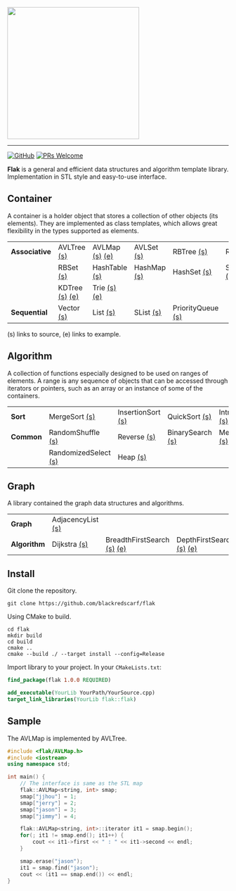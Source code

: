
<img src="https://i.loli.net/2019/09/08/Org1yiwa7SDAsGN.png" width="300px" /></a>

<hr>

<p>
<a href="#"><img alt="GitHub" src="https://img.shields.io/github/license/blackredscarf/flak"></a>
<a href="#"><img src="https://img.shields.io/badge/PRs-welcome-brightgreen.svg" alt="PRs Welcome"></a>
</p>

**Flak** is a general and efficient data structures and algorithm template library. Implementation in STL style and easy-to-use interface.

## Container
A container is a holder object that stores a collection of other objects (its elements). They are implemented as class templates, which allows great flexibility in the types supported as elements.

|             |         |           |         |               |            |
|-------------|---------|-----------|---------|---------------|------------|
| **Associative** | AVLTree [(s)](https://github.com/blackredscarf/flak/blob/master/include/flak/AVLTree.h) | AVLMap [(s)](https://github.com/blackredscarf/flak/blob/master/include/flak/AVLMap.h) [(e)](https://github.com/blackredscarf/flak/blob/master/examples/src/Map.cpp)   | AVLSet [(s)](https://github.com/blackredscarf/flak/blob/master/include/flak/AVLSet.h)  | RBTree [(s)](https://github.com/blackredscarf/flak/blob/master/include/flak/RBTree.h)  | RBMap [(s)](https://github.com/blackredscarf/flak/blob/master/include/flak/Map.h)  |
|             | RBSet [(s)](https://github.com/blackredscarf/flak/blob/master/include/flak/Set.h)  | HashTable [(s)](https://github.com/blackredscarf/flak/blob/master/include/flak/HashTable.h) | HashMap [(s)](https://github.com/blackredscarf/flak/blob/master/include/flak/HashMap.h) | HashSet [(s)](https://github.com/blackredscarf/flak/blob/master/include/flak/HashSet.h) | SearchTree [(s)](https://github.com/blackredscarf/flak/blob/master/include/flak/SearchTree.h) |
|             | KDTree [(s)](https://github.com/blackredscarf/flak/blob/master/include/flak/KDTree.h) [(e)](https://github.com/blackredscarf/flak/blob/master/examples/src/KDTree.cpp)  | Trie [(s)](https://github.com/blackredscarf/flak/blob/master/include/flak/Trie.h) [(e)](https://github.com/blackredscarf/flak/blob/master/examples/src/Trie.cpp) |  |        |  |
|  **Sequential** | Vector [(s)](https://github.com/blackredscarf/flak/blob/master/include/flak/Vector.h) | List [(s)](https://github.com/blackredscarf/flak/blob/master/include/flak/List.h) | SList [(s)](https://github.com/blackredscarf/flak/blob/master/include/flak/SList.h) | PriorityQueue [(s)](https://github.com/blackredscarf/flak/blob/master/include/flak/PriorityQueue.h) |            |

(s) links to source, (e) links to example.

## Algorithm
A collection of functions especially designed to be used on ranges of elements. A range is any sequence of objects that can be accessed through iterators or pointers, such as an array or an instance of some of the containers.

|        |               |               |           |           |   |
|--------|---------------|---------------|-----------|-----------|---|
| **Sort**   | MergeSort [(s)](https://github.com/blackredscarf/flak/blob/master/include/flak/alg/MergeSort.h) | InsertionSort [(s)](https://github.com/blackredscarf/flak/blob/master/include/flak/alg/InsertionSort.h) | QuickSort [(s)](https://github.com/blackredscarf/flak/blob/master/include/flak/alg/QuickSort.h) | IntroSort [(s)](https://github.com/blackredscarf/flak/blob/master/include/flak/alg/Sort.h) | PartialSort [(s)](https://github.com/blackredscarf/flak/blob/master/include/flak/alg/Sort.h#L59)  |
| **Common** | RandomShuffle [(s)](https://github.com/blackredscarf/flak/blob/master/include/flak/alg/RandomShuffle.h) | Reverse [(s)](https://github.com/blackredscarf/flak/blob/master/include/flak/alg/Reverse.h)  | BinarySearch [(s)](https://github.com/blackredscarf/flak/blob/master/include/flak/alg/Search.h)  | Merge [(s)](https://github.com/blackredscarf/flak/blob/master/include/flak/alg/Merge.h)  | Partition [(s)](https://github.com/blackredscarf/flak/blob/master/include/flak/alg/Alg.h#L53) |
|            | RandomizedSelect [(s)](https://github.com/blackredscarf/flak/blob/master/include/flak/alg/RandomizedSelect.h) | Heap [(s)](https://github.com/blackredscarf/flak/blob/master/include/flak/Heap.h)  |     |      |  |

## Graph
A library contained the graph data structures and algorithms. 

|        |               |               |           |           |   |
|--------|---------------|---------------|-----------|-----------|---|
| **Graph** | AdjacencyList [(s)](https://github.com/blackredscarf/flak/blob/master/include/flak/graph/AdjacencyList.h) |       |     |      |    |
| **Algorithm** |  Dijkstra [(s)](https://github.com/blackredscarf/flak/blob/master/include/flak/graph/Dijkstra.h) | BreadthFirstSearch [(s)](https://github.com/blackredscarf/flak/blob/master/include/flak/graph/BFS.h) [(e)](https://github.com/blackredscarf/flak/blob/master/examples/src/BFS.cpp) | DepthFirstSearch [(s)](https://github.com/blackredscarf/flak/blob/master/include/flak/graph/DFS.h) [(e)](https://github.com/blackredscarf/flak/blob/master/examples/src/DFS.cpp) |  DisjointSet [(s)](https://github.com/blackredscarf/flak/blob/master/include/flak/graph/DisjointSet.h) [(e)](https://github.com/blackredscarf/flak/blob/master/examples/src/DisjointSet.cpp) | |

## Install
Git clone the repository.
```
git clone https://github.com/blackredscarf/flak
```
Using CMake to build.
```
cd flak
mkdir build
cd build
cmake .. 
cmake --build ./ --target install --config=Release
```
Import library to your project. In your `CMakeLists.txt`:
```cmake
find_package(flak 1.0.0 REQUIRED)

add_executable(YourLib YourPath/YourSource.cpp)
target_link_libraries(YourLib flak::flak)
```

## Sample
The AVLMap is implemented by AVLTree.
```cpp
#include <flak/AVLMap.h>
#include <iostream>
using namespace std;

int main() {
    // The interface is same as the STL map
    flak::AVLMap<string, int> smap;
    smap["jjhou"] = 1;
    smap["jerry"] = 2;
    smap["jason"] = 3;
    smap["jimmy"] = 4;

    flak::AVLMap<string, int>::iterator it1 = smap.begin();
    for(; it1 != smap.end(); it1++) {
        cout << it1->first << " : " << it1->second << endl;
    }

    smap.erase("jason");
    it1 = smap.find("jason");
    cout << (it1 == smap.end()) << endl;
}
```

